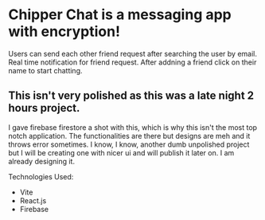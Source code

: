 # Chipper Chat is a messaging app with encryption!
Users can send each other friend request after searching the user by email.
Real time notification for friend request. 
After addning a friend click on their name to start chatting.

## This isn't very polished as this was a late night 2 hours project.
I gave firebase firestore a shot with this, which is why this isn't the most top notch application. The functionalities are there but designs are meh and it throws
error sometimes. I know, I know, another dumb unpolished project but I will be creating one with nicer ui and will publish it later on. I am already
designing it.

Technologies Used:
* Vite
* React.js
* Firebase


